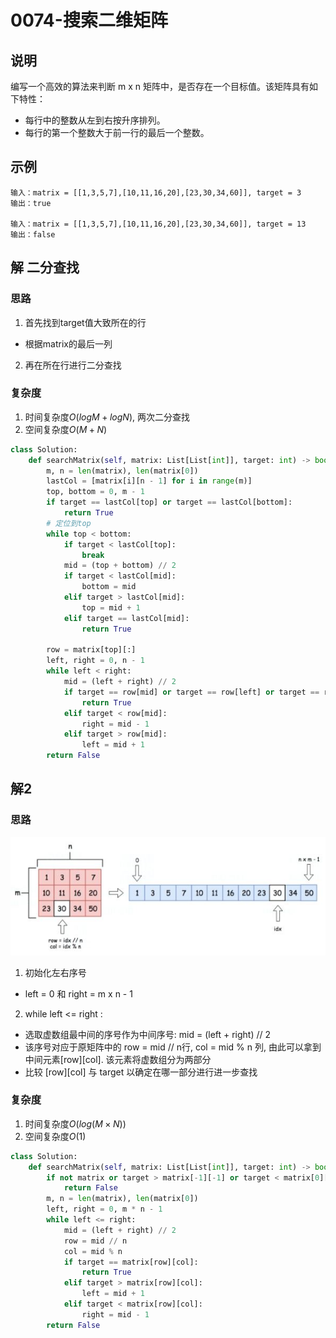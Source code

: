 # 0074-搜索二维矩阵

## 说明
编写一个高效的算法来判断 m x n 矩阵中，是否存在一个目标值。该矩阵具有如下特性：
- 每行中的整数从左到右按升序排列。
- 每行的第一个整数大于前一行的最后一个整数。

## 示例
```
输入：matrix = [[1,3,5,7],[10,11,16,20],[23,30,34,60]], target = 3
输出：true

输入：matrix = [[1,3,5,7],[10,11,16,20],[23,30,34,60]], target = 13
输出：false
```

## 解 二分查找

### 思路
1. 首先找到target值大致所在的行
- 根据matrix的最后一列
2. 再在所在行进行二分查找

### 复杂度
1. 时间复杂度$O(logM + logN)$, 两次二分查找
2. 空间复杂度$O(M+N)$

```python
class Solution:
    def searchMatrix(self, matrix: List[List[int]], target: int) -> bool:
        m, n = len(matrix), len(matrix[0])
        lastCol = [matrix[i][n - 1] for i in range(m)]
        top, bottom = 0, m - 1
        if target == lastCol[top] or target == lastCol[bottom]:
            return True
        # 定位到top
        while top < bottom:
            if target < lastCol[top]:
                break
            mid = (top + bottom) // 2
            if target < lastCol[mid]:
                bottom = mid
            elif target > lastCol[mid]:
                top = mid + 1
            elif target == lastCol[mid]:
                return True

        row = matrix[top][:]
        left, right = 0, n - 1
        while left < right:
            mid = (left + right) // 2
            if target == row[mid] or target == row[left] or target == row[right]:
                return True
            elif target < row[mid]:
                right = mid - 1
            elif target > row[mid]:
                left = mid + 1
        return False
```

## 解2

### 思路

![image](https://github.com/michaelzhouy/Algorithm/blob/master/01-LeetCode/Figs/0074-%E6%90%9C%E7%B4%A2%E4%BA%8C%E7%BB%B4%E7%9F%A9%E9%98%B5-%E6%80%9D%E8%B7%AF.JPG?raw=true)

1. 初始化左右序号
- left = 0 和 right = m x n - 1
2. while left <= right :
- 选取虚数组最中间的序号作为中间序号: mid = (left + right) // 2
- 该序号对应于原矩阵中的 row = mid // n行, col = mid % n 列, 由此可以拿到中间元素[row][col]. 该元素将虚数组分为两部分
- 比较 [row][col] 与 target 以确定在哪一部分进行进一步查找

### 复杂度
1. 时间复杂度$O(log(M \times N))$
2. 空间复杂度$O(1)$

```python
class Solution:
    def searchMatrix(self, matrix: List[List[int]], target: int) -> bool:
        if not matrix or target > matrix[-1][-1] or target < matrix[0][0]:
            return False
        m, n = len(matrix), len(matrix[0])
        left, right = 0, m * n - 1
        while left <= right:
            mid = (left + right) // 2
            row = mid // n
            col = mid % n
            if target == matrix[row][col]:
                return True
            elif target > matrix[row][col]:
                left = mid + 1
            elif target < matrix[row][col]:
                right = mid - 1
        return False
```